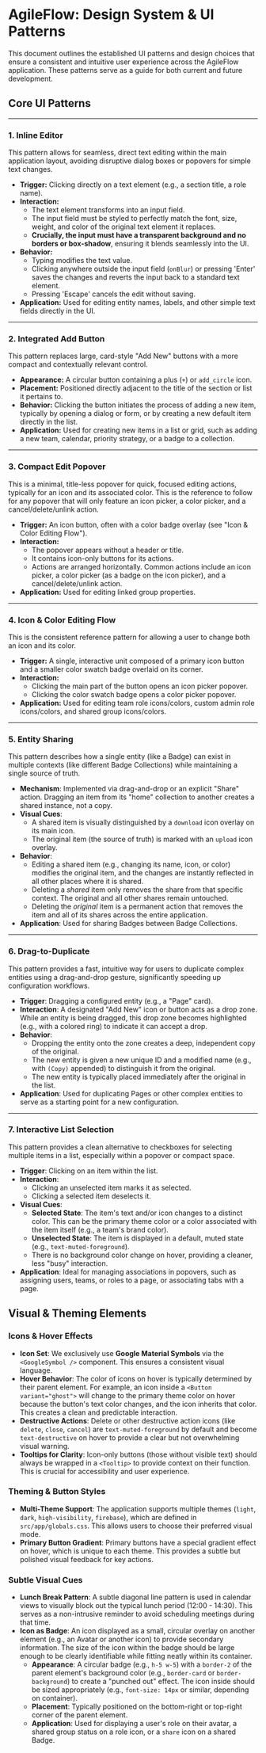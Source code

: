 

# AgileFlow: Design System & UI Patterns

This document outlines the established UI patterns and design choices that ensure a consistent and intuitive user experience across the AgileFlow application. These patterns serve as a guide for both current and future development.

## Core UI Patterns

---

### 1. Inline Editor

This pattern allows for seamless, direct text editing within the main application layout, avoiding disruptive dialog boxes or popovers for simple text changes.

- **Trigger:** Clicking directly on a text element (e.g., a section title, a role name).
- **Interaction:**
    - The text element transforms into an input field.
    - The input field must be styled to perfectly match the font, size, weight, and color of the original text element it replaces.
    - **Crucially, the input must have a transparent background and no borders or box-shadow**, ensuring it blends seamlessly into the UI.
- **Behavior:**
    - Typing modifies the text value.
    - Clicking anywhere outside the input field (`onBlur`) or pressing 'Enter' saves the changes and reverts the input back to a standard text element.
    - Pressing 'Escape' cancels the edit without saving.
- **Application:** Used for editing entity names, labels, and other simple text fields directly in the UI.

---

### 2. Integrated Add Button

This pattern replaces large, card-style "Add New" buttons with a more compact and contextually relevant control.

- **Appearance:** A circular button containing a plus (`+`) or `add_circle` icon.
- **Placement:** Positioned directly adjacent to the title of the section or list it pertains to.
- **Behavior:** Clicking the button initiates the process of adding a new item, typically by opening a dialog or form, or by creating a new default item directly in the list.
- **Application:** Used for creating new items in a list or grid, such as adding a new team, calendar, priority strategy, or a badge to a collection.

---

### 3. Compact Edit Popover

This is a minimal, title-less popover for quick, focused editing actions, typically for an icon and its associated color. This is the reference to follow for any popover that will only feature an icon picker, a color picker, and a cancel/delete/unlink action.

- **Trigger:** An icon button, often with a color badge overlay (see "Icon & Color Editing Flow").
- **Interaction:**
  - The popover appears without a header or title.
  - It contains icon-only buttons for its actions.
  - Actions are arranged horizontally. Common actions include an icon picker, a color picker (as a badge on the icon picker), and a cancel/delete/unlink action.
- **Application:** Used for editing linked group properties.

---

### 4. Icon & Color Editing Flow

This is the consistent reference pattern for allowing a user to change both an icon and its color.

- **Trigger:** A single, interactive unit composed of a primary icon button and a smaller color swatch badge overlaid on its corner.
- **Interaction:**
  - Clicking the main part of the button opens an icon picker popover.
  - Clicking the color swatch badge opens a color picker popover.
- **Application:** Used for editing team role icons/colors, custom admin role icons/colors, and shared group icons/colors.

---

### 5. Entity Sharing

This pattern describes how a single entity (like a Badge) can exist in multiple contexts (like different Badge Collections) while maintaining a single source of truth.

- **Mechanism**: Implemented via drag-and-drop or an explicit "Share" action. Dragging an item from its "home" collection to another creates a shared instance, not a copy.
- **Visual Cues**:
  - A shared item is visually distinguished by a `download` icon overlay on its main icon.
  - The original item (the source of truth) is marked with an `upload` icon overlay.
- **Behavior**:
  - Editing a shared item (e.g., changing its name, icon, or color) modifies the original item, and the changes are instantly reflected in all other places where it is shared.
  - Deleting a *shared* item only removes the share from that specific context. The original and all other shares remain untouched.
  - Deleting the *original* item is a permanent action that removes the item and all of its shares across the entire application.
- **Application**: Used for sharing Badges between Badge Collections.

---

### 6. Drag-to-Duplicate

This pattern provides a fast, intuitive way for users to duplicate complex entities using a drag-and-drop gesture, significantly speeding up configuration workflows.

-   **Trigger**: Dragging a configured entity (e.g., a "Page" card).
-   **Interaction**: A designated "Add New" icon or button acts as a drop zone. While an entity is being dragged, this drop zone becomes highlighted (e.g., with a colored ring) to indicate it can accept a drop.
-   **Behavior**:
    -   Dropping the entity onto the zone creates a deep, independent copy of the original.
    -   The new entity is given a new unique ID and a modified name (e.g., with `(Copy)` appended) to distinguish it from the original.
    -   The new entity is typically placed immediately after the original in the list.
-   **Application**: Used for duplicating Pages or other complex entities to serve as a starting point for a new configuration.

---

### 7. Interactive List Selection

This pattern provides a clean alternative to checkboxes for selecting multiple items in a list, especially within a popover or compact space.

-   **Trigger**: Clicking on an item within the list.
-   **Interaction**:
    -   Clicking an unselected item marks it as selected.
    -   Clicking a selected item deselects it.
-   **Visual Cues**:
    -   **Selected State**: The item's text and/or icon changes to a distinct color. This can be the primary theme color or a color associated with the item itself (e.g., a team's brand color).
    -   **Unselected State**: The item is displayed in a default, muted state (e.g., `text-muted-foreground`).
    -   There is no background color change on hover, providing a cleaner, less "busy" interaction.
-   **Application**: Ideal for managing associations in popovers, such as assigning users, teams, or roles to a page, or associating tabs with a page.

## Visual & Theming Elements

### Icons & Hover Effects

- **Icon Set**: We exclusively use **Google Material Symbols** via the `<GoogleSymbol />` component. This ensures a consistent visual language.
- **Hover Behavior**: The color of icons on hover is typically determined by their parent element. For example, an icon inside a `<Button variant="ghost">` will change to the primary theme color on hover because the button's text color changes, and the icon inherits that color. This creates a clean and predictable interaction.
- **Destructive Actions**: Delete or other destructive action icons (like `delete`, `close`, `cancel`) are `text-muted-foreground` by default and become `text-destructive` on hover to provide a clear but not overwhelming visual warning.
- **Tooltips for Clarity**: Icon-only buttons (those without visible text) should always be wrapped in a `<Tooltip>` to provide context on their function. This is crucial for accessibility and user experience.

### Theming & Button Styles

- **Multi-Theme Support**: The application supports multiple themes (`light`, `dark`, `high-visibility`, `firebase`), which are defined in `src/app/globals.css`. This allows users to choose their preferred visual mode.
- **Primary Button Gradient**: Primary buttons have a special gradient effect on hover, which is unique to each theme. This provides a subtle but polished visual feedback for key actions.

### Subtle Visual Cues

- **Lunch Break Pattern**: A subtle diagonal line pattern is used in calendar views to visually block out the typical lunch period (12:00 - 14:30). This serves as a non-intrusive reminder to avoid scheduling meetings during that time.
- **Icon as Badge**: An icon displayed as a small, circular overlay on another element (e.g., an Avatar or another icon) to provide secondary information. The size of the icon within the badge should be large enough to be clearly identifiable while fitting neatly within its container.
    - **Appearance**: A circular badge (e.g., `h-5 w-5`) with a `border-2` of the parent element's background color (e.g., `border-card` or `border-background`) to create a "punched out" effect. The icon inside should be sized appropriately (e.g., `font-size: 14px` or similar, depending on container).
    - **Placement**: Typically positioned on the bottom-right or top-right corner of the parent element.
    - **Application**: Used for displaying a user's role on their avatar, a shared group status on a role icon, or a `share` icon on a shared Badge.
